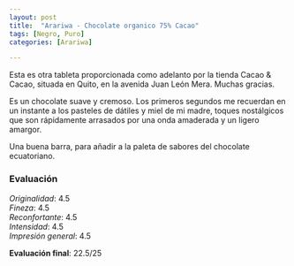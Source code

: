 ```yaml
---
layout: post
title:  "Arariwa - Chocolate organico 75% Cacao"
tags: [Negro, Puro] 
categories: [Arariwa]

---
```


Esta es otra tableta proporcionada como adelanto por la tienda Cacao & Cacao, situada en Quito, en la avenida Juan León Mera. Muchas gracias.

Es un chocolate suave y cremoso. Los primeros segundos me recuerdan en un instante a los pasteles de dátiles y miel de mi madre, toques nostálgicos que son rápidamente arrasados por una onda amaderada y un ligero amargor. 

Una buena barra, para añadir a la paleta de sabores del chocolate ecuatoriano.


### Evaluación

_Originalidad_: 4.5  
_Fineza_: 4.5  
_Reconfortante_: 4.5  
_Intensidad_: 4.5  
_Impresión general_: 4.5

**Evaluación final**: 22.5/25